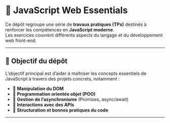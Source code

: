 # 🧠 JavaScript Web Essentials 

Ce dépôt regroupe une série de **travaux pratiques (TPs)** destinés à renforcer les compétences en **JavaScript moderne**.  
Les exercices couvrent différents aspects du langage et du développement web front-end.

---

## 🎯 Objectif du dépôt

L’objectif principal est d’aider à maîtriser les concepts essentiels de JavaScript à travers des projets concrets, notamment :

- 🔹 **Manipulation du DOM**
- 🔹 **Programmation orientée objet (POO)**
- 🔹 **Gestion de l’asynchronisme** (Promises, async/await)
- 🔹 **Interactions avec des APIs**
- 🔹 **Structuration et bonnes pratiques du code**

---


